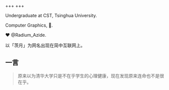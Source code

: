 +++
+++

Undergraduate at CST, Tsinghua University.

Computer Graphics, 🦀.

❤️ @Radium_Azide.

以「茨月」为网名出现在简中互联网上。

## 一言

> 原来以为清华大学只是不在乎学生的心理健康，现在发现原来连命也不是很在乎。
